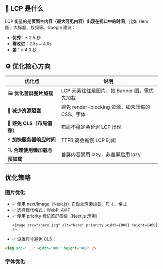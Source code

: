 ## 🚀 LCP 是什么

LCP 衡量的是**页面主内容（最大可见内容）出现在视口中的时间**，比如 Hero 图、大标题、视频等。Google 建议：
- **优秀**：≤ 2.5 秒
- **需改进**：2.5s ~ 4.0s
- **差**：> 4.0 秒
## ⚙️ 优化核心方向
|**优化点**|**说明**|
|---|---|
|🖼️ **优化首屏图片加载**|LCP 元素往往是图片，如 Banner 图，需优先加载|
|🛜 **减少资源阻塞**|避免 render-blocking 资源，如未压缩的 CSS、字体|
|🚫 **避免 CLS（布局偏移）**|布局不稳定会延迟 LCP 出现|
|⚡ **加快服务器响应时间**|TTFB 高会拖慢 LCP 时间|
|🔍 **合理使用懒加载与预加载**|首屏内容禁用 lazy，非首屏启用 lazy|
## 优化策略
### **图片优化**
- ✅ 使用 next/image（Next.js）自动处理懒加载、尺寸、格式
- ✅ 选择现代格式：WebP, AVIF
- ✅ 使用 priority 标记首屏图像（Next.js 示例）
	```tsx
	<Image src="/hero.jpg" alt="Hero" priority width={800} height={400} />
	```
- ✅ 设置尺寸避免 CLS：
```html
<img src="..." width="800" height="400" />
```

### 字体优化
